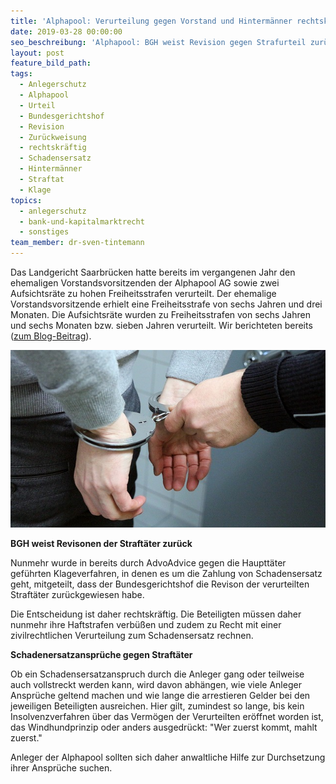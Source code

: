 ```yaml
---
title: 'Alphapool: Verurteilung gegen Vorstand und Hintermänner rechtskräftig'
date: 2019-03-28 00:00:00
seo_beschreibung: 'Alphapool: BGH weist Revision gegen Strafurteil zurück'
layout: post
feature_bild_path:
tags:
  - Anlegerschutz
  - Alphapool
  - Urteil
  - Bundesgerichtshof
  - Revision
  - Zurückweisung
  - rechtskräftig
  - Schadensersatz
  - Hintermänner
  - Straftat
  - Klage
topics:
  - anlegerschutz
  - bank-und-kapitalmarktrecht
  - sonstiges
team_member: dr-sven-tintemann
---
```


Das Landgericht Saarbr&uuml;cken hatte bereits im vergangenen Jahr den ehemaligen Vorstandsvorsitzenden der Alphapool AG sowie zwei Aufsichtsr&auml;te zu hohen Freiheitsstrafen verurteilt. Der ehemalige Vorstandsvorsitzende erhielt eine Freiheitsstrafe von sechs Jahren und drei Monaten. Die Aufsichtsr&auml;te wurden zu Freiheitsstrafen von sechs Jahren und sechs Monaten bzw. sieben Jahren verurteilt. Wir berichteten bereits ([zum Blog-Beitrag](/blog/alphapool-ag-lg-saarbr%C3%BCcken-verurteilt-drei-hauptt%C3%A4ter/)).

![](/uploads/handcuffs-2102488-640-2.jpg)

**BGH weist Revisonen der Straft&auml;ter zur&uuml;ck**

Nunmehr wurde in bereits durch AdvoAdvice gegen die Hauptt&auml;ter gef&uuml;hrten Klageverfahren, in denen es um die Zahlung von Schadensersatz geht, mitgeteilt, dass der Bundesgerichtshof die Revison der verurteilten Straft&auml;ter zur&uuml;ckgewiesen habe.

Die Entscheidung ist daher rechtskr&auml;ftig. Die Beteiligten m&uuml;ssen daher nunmehr ihre Haftstrafen verb&uuml;&szlig;en und zudem zu Recht mit einer zivilrechtlichen Verurteilung zum Schadensersatz rechnen.

**Schadenersatzanspr&uuml;che gegen Straft&auml;ter**

Ob ein Schadensersatzanspruch durch die Anleger gang oder teilweise auch vollstreckt werden kann, wird davon abh&auml;ngen, wie viele Anleger Anspr&uuml;che geltend machen und wie lange die arrestieren Gelder bei den jeweiligen Beteiligten ausreichen. Hier gilt, zumindest so lange, bis kein Insolvenzverfahren &uuml;ber das Verm&ouml;gen der Verurteilten er&ouml;ffnet worden ist, das Windhundprinzip oder anders ausgedr&uuml;ckt: "Wer zuerst kommt, mahlt zuerst."

Anleger der Alphapool sollten sich daher anwaltliche Hilfe zur Durchsetzung ihrer Anspr&uuml;che suchen.